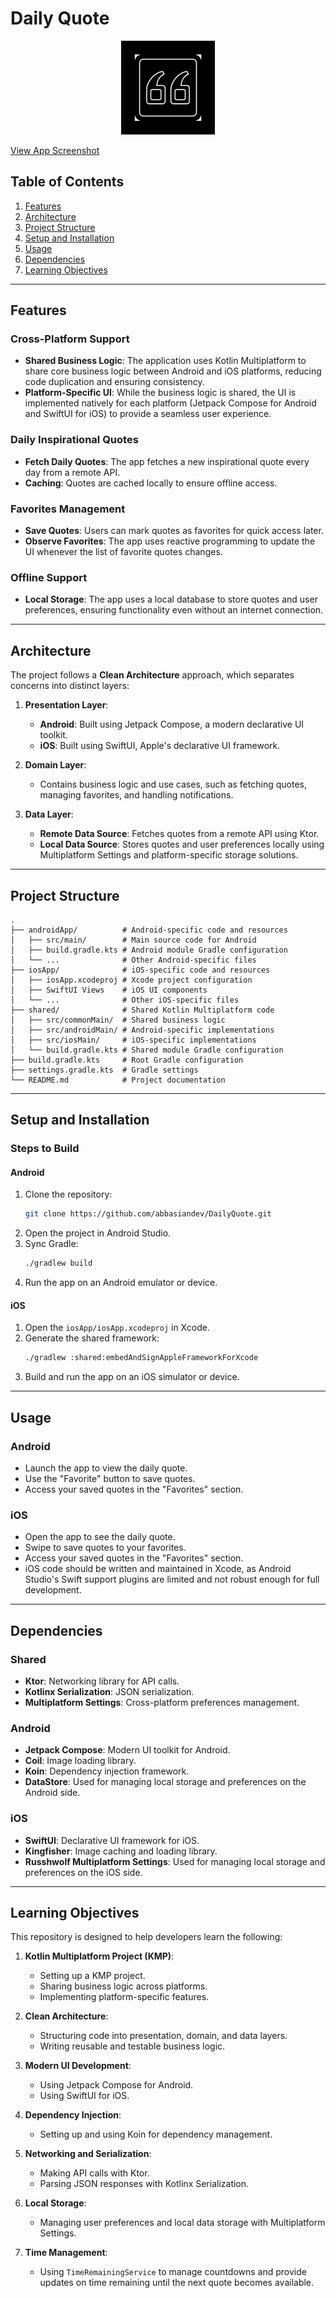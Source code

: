 # Daily Quote

<p align="center">
  <img src="https://github.com/abbasiandev/DailyQuote/blob/main/androidApp/src/main/ic_daily_quote-playstore.png" alt="Daily Quote Icon" width="150" height="150">
</p>

[View App Screenshot](https://mega.nz/file/TPpw1LaL#52lLcqE0Tp2-DaVRk5oc92ObM9z59c8oMBtCVZwNU4A)

## Table of Contents

1. [Features](#features)
2. [Architecture](#architecture)
3. [Project Structure](#project-structure)
4. [Setup and Installation](#setup-and-installation)
5. [Usage](#usage)
6. [Dependencies](#dependencies)
7. [Learning Objectives](#learning-objectives)
---

## Features

### Cross-Platform Support
- **Shared Business Logic**: The application uses Kotlin Multiplatform to share core business logic between Android and iOS platforms, reducing code duplication and ensuring consistency.
- **Platform-Specific UI**: While the business logic is shared, the UI is implemented natively for each platform (Jetpack Compose for Android and SwiftUI for iOS) to provide a seamless user experience.

### Daily Inspirational Quotes
- **Fetch Daily Quotes**: The app fetches a new inspirational quote every day from a remote API.
- **Caching**: Quotes are cached locally to ensure offline access.

### Favorites Management
- **Save Quotes**: Users can mark quotes as favorites for quick access later.
- **Observe Favorites**: The app uses reactive programming to update the UI whenever the list of favorite quotes changes.

### Offline Support
- **Local Storage**: The app uses a local database to store quotes and user preferences, ensuring functionality even without an internet connection.

---

## Architecture

The project follows a **Clean Architecture** approach, which separates concerns into distinct layers:

1. **Presentation Layer**:
   - **Android**: Built using Jetpack Compose, a modern declarative UI toolkit.
   - **iOS**: Built using SwiftUI, Apple's declarative UI framework.

2. **Domain Layer**:
   - Contains business logic and use cases, such as fetching quotes, managing favorites, and handling notifications.

3. **Data Layer**:
   - **Remote Data Source**: Fetches quotes from a remote API using Ktor.
   - **Local Data Source**: Stores quotes and user preferences locally using Multiplatform Settings and platform-specific storage solutions.

---

## Project Structure

```
.
├── androidApp/          # Android-specific code and resources
│   ├── src/main/        # Main source code for Android
│   ├── build.gradle.kts # Android module Gradle configuration
│   └── ...              # Other Android-specific files
├── iosApp/              # iOS-specific code and resources
│   ├── iosApp.xcodeproj # Xcode project configuration
│   ├── SwiftUI Views    # iOS UI components
│   └── ...              # Other iOS-specific files
├── shared/              # Shared Kotlin Multiplatform code
│   ├── src/commonMain/  # Shared business logic
│   ├── src/androidMain/ # Android-specific implementations
│   ├── src/iosMain/     # iOS-specific implementations
│   └── build.gradle.kts # Shared module Gradle configuration
├── build.gradle.kts     # Root Gradle configuration
├── settings.gradle.kts  # Gradle settings
└── README.md            # Project documentation
```

---

## Setup and Installation

### Steps to Build

#### Android
1. Clone the repository:
   ```bash
   git clone https://github.com/abbasiandev/DailyQuote.git
   ```
2. Open the project in Android Studio.
3. Sync Gradle:
   ```bash
   ./gradlew build
   ```
4. Run the app on an Android emulator or device.

#### iOS
1. Open the `iosApp/iosApp.xcodeproj` in Xcode.
2. Generate the shared framework:
   ```bash
   ./gradlew :shared:embedAndSignAppleFrameworkForXcode
   ```
3. Build and run the app on an iOS simulator or device.

---

## Usage

### Android
- Launch the app to view the daily quote.
- Use the "Favorite" button to save quotes.
- Access your saved quotes in the "Favorites" section.

### iOS
- Open the app to see the daily quote.
- Swipe to save quotes to your favorites.
- Access your saved quotes in the "Favorites" section.
- iOS code should be written and maintained in Xcode, as Android Studio's Swift support plugins are limited and not robust enough for full development.

---

## Dependencies

### Shared
- **Ktor**: Networking library for API calls.
- **Kotlinx Serialization**: JSON serialization.
- **Multiplatform Settings**: Cross-platform preferences management.

### Android
- **Jetpack Compose**: Modern UI toolkit for Android.
- **Coil**: Image loading library.
- **Koin**: Dependency injection framework.
- **DataStore**: Used for managing local storage and preferences on the Android side.

### iOS
- **SwiftUI**: Declarative UI framework for iOS.
- **Kingfisher**: Image caching and loading library.
- **Russhwolf Multiplatform Settings**: Used for managing local storage and preferences on the iOS side.

---

## Learning Objectives

This repository is designed to help developers learn the following:

1. **Kotlin Multiplatform Project (KMP)**:
   - Setting up a KMP project.
   - Sharing business logic across platforms.
   - Implementing platform-specific features.

2. **Clean Architecture**:
   - Structuring code into presentation, domain, and data layers.
   - Writing reusable and testable business logic.

3. **Modern UI Development**:
   - Using Jetpack Compose for Android.
   - Using SwiftUI for iOS.

4. **Dependency Injection**:
   - Setting up and using Koin for dependency management.

5. **Networking and Serialization**:
   - Making API calls with Ktor.
   - Parsing JSON responses with Kotlinx Serialization.

6. **Local Storage**:
   - Managing user preferences and local data storage with Multiplatform Settings.

7. **Time Management**:
   - Using `TimeRemainingService` to manage countdowns and provide updates on time remaining until the next quote becomes available.
